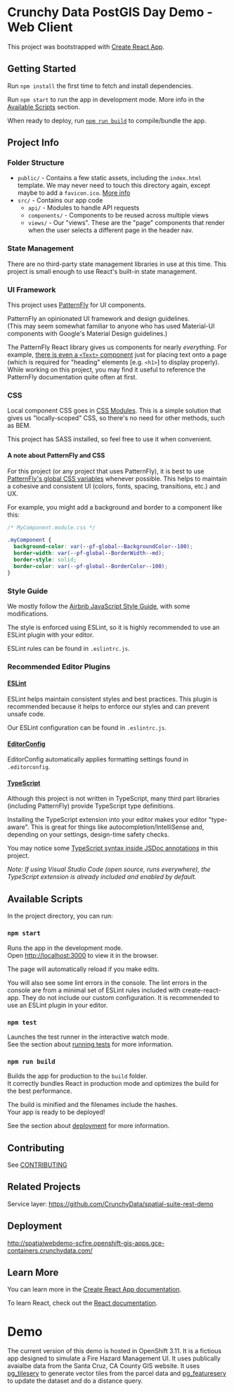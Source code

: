 # Crunchy Data PostGIS Day Demo - Web Client

This project was bootstrapped with [Create React App](https://github.com/facebook/create-react-app).

## Getting Started

Run `npm install` the first time to fetch and install dependencies.

Run `npm start` to run the app in development mode. More info in the [Available Scripts](#npm-start) section.

When ready to deploy, run [`npm run build`](#npm-run-build) to compile/bundle the app.

## Project Info

### Folder Structure

- `public/` - Contains a few static assets, including the `index.html` template. We may never need to touch this directory again, except maybe to add a `favicon.ico`. [More info](https://create-react-app.dev/docs/using-the-public-folder)
- `src/` - Contains our app code
  - `api/` - Modules to handle API requests
  - `components/` - Components to be reused across multiple views
  - `views/` - Our "views". These are the "page" components that render when the user selects a different page in the header nav.

### State Management

There are no third-party state management libraries in use at this time. This project is small enough to use React's built-in state management.

### UI Framework

This project uses [PatternFly](https://www.patternfly.org/v4/) for UI components.

PatternFly an opinionated UI framework and design guidelines.<br />
(This may seem somewhat familiar to anyone who has used Material-UI components with Google's Material Design guidelines.)

The PatternFly React library gives us components for nearly _everything_. For example, [there is even a `<Text>` component](https://www.patternfly.org/v4/documentation/react/components/text/) just for placing text onto a page (which is required for "heading" elements [e.g. `<h1>`] to display properly). While working on this project, you may find it useful to reference the PatternFly documentation quite often at first.

### CSS

Local component CSS goes in [CSS Modules](https://create-react-app.dev/docs/adding-a-css-modules-stylesheet/). This is a simple solution that gives us "locally-scoped" CSS, so there's no need for other methods, such as BEM.

This project has SASS installed, so feel free to use it when convenient.

#### A note about PatternFly and CSS

For this project (or any project that uses PatternFly), it is best to use [PatternFly's global CSS variables](https://www.patternfly.org/v4/documentation/react/overview/css-variables/) whenever possible. This helps to maintain a cohesive and consistent UI (colors, fonts, spacing, transitions, etc.) and UX.

For example, you might add a background and border to a component like this:

```css
/* MyComponent.module.css */

.myComponent {
  background-color: var(--pf-global--BackgroundColor--100);
  border-width: var(--pf-global--BorderWidth--md);
  border-style: solid;
  border-color: var(--pf-global--BorderColor--100);
}
```

### Style Guide

We mostly follow the [Airbnb JavaScript Style Guide](https://github.com/airbnb/javascript), with some modifications.

The style is enforced using ESLint, so it is highly recommended to use an ESLint plugin with your editor.

ESLint rules can be found in `.eslintrc.js`.

### Recommended Editor Plugins

#### [ESLint](https://eslint.org/docs/user-guide/integrations#editors)

ESLint helps maintain consistent styles and best practices. This plugin is recommended because it helps to enforce our styles and can prevent unsafe code.

Our ESLint configuration can be found in `.eslintrc.js`.

#### [EditorConfig](https://editorconfig.org/#download)

EditorConfig automatically applies formatting settings found in `.editorconfig`.

#### [TypeScript](https://www.typescriptlang.org/)

Although this project is not written in TypeScript, many third part libraries (including PatternFly) provide TypeScript type definitions.

Installing the TypeScript extension into your editor makes your editor "type-aware". This is great for things like autocompletion/IntelliSense and, depending on your settings, design-time safety checks.

You may notice some [TypeScript syntax inside JSDoc annotations](https://www.typescriptlang.org/docs/handbook/type-checking-javascript-files.html#supported-jsdoc) in this project.

_Note: If using Visual Studio Code (open source, runs everywhere), the TypeScript extension is already included and enabled by default._

## Available Scripts

In the project directory, you can run:

### `npm start`

Runs the app in the development mode.<br />
Open [http://localhost:3000](http://localhost:3000) to view it in the browser.

The page will automatically reload if you make edits.

You will also see some lint errors in the console. The lint errors in the console are from a minimal set of ESLint rules included with create-react-app. They do not include our custom configuration. It is recommended to use an ESLint plugin in your editor.

### `npm test`

Launches the test runner in the interactive watch mode.<br />
See the section about [running tests](https://facebook.github.io/create-react-app/docs/running-tests) for more information.

### `npm run build`

Builds the app for production to the `build` folder.<br />
It correctly bundles React in production mode and optimizes the build for the best performance.

The build is minified and the filenames include the hashes.<br />
Your app is ready to be deployed!

See the section about [deployment](https://facebook.github.io/create-react-app/docs/deployment) for more information.

## Contributing

See [CONTRIBUTING](CONTRIBUTING.md)

## Related Projects

Service layer: https://github.com/CrunchyData/spatial-suite-rest-demo

## Deployment

http://spatialwebdemo-scfire.openshift-gis-apps.gce-containers.crunchydata.com/

## Learn More

You can learn more in the [Create React App documentation](https://facebook.github.io/create-react-app/docs/getting-started).

To learn React, check out the [React documentation](https://reactjs.org/).


# Demo

The current version of this demo is hosted in OpenShift 3.11. It is a fictious app designed to simulate a Fire Hazard Management UI. It uses publically avaialbe data from the Santa Cruz, CA County GIS website. It uses [pg_tileserv](https://github.com/CrunchyData/pg_tileserv) to generate vector tiles from the parcel data and [pg_featureserv](https://github.com/CrunchyData/pg_featureserv) to update the dataset and do a distance query.
